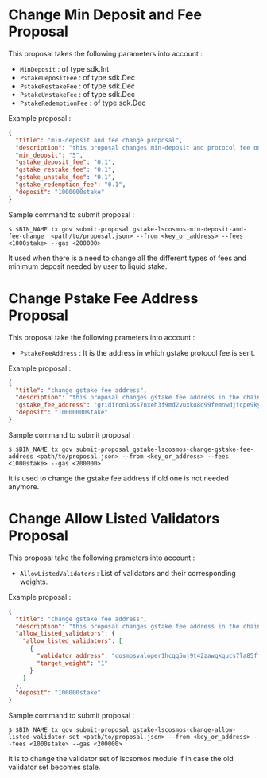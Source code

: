 <!--
order: 2
-->

# Change Min Deposit and Fee Proposal

This proposal takes the following parameters into account :

- `MinDeposit` : of type sdk.Int
- `PstakeDepositFee` : of type sdk.Dec
- `PstakeRestakeFee` : of type sdk.Dec
- `PstakeUnstakeFee` : of type sdk.Dec
- `PstakeRedemptionFee` : of type sdk.Dec

Example proposal :

```json
{
  "title": "min-deposit and fee change proposal",
  "description": "this proposal changes min-deposit and protocol fee on chain",
  "min_deposit": "5",
  "gstake_deposit_fee": "0.1",
  "gstake_restake_fee": "0.1",
  "gstake_unstake_fee": "0.1",
  "gstake_redemption_fee": "0.1",
  "deposit": "1000000stake"
}
```

Sample command to submit proposal :

```
$ $BIN_NAME tx gov submit-proposal gstake-lscosmos-min-deposit-and-fee-change  <path/to/proposal.json> --from <key_or_address> --fees <1000stake> --gas <200000>
```

It used when there is a need to change all the different types of fees and minimum deposit needed by user to liquid
stake.

# Change Pstake Fee Address Proposal

This proposal take the following prameters into account :

- `PstakeFeeAddress` : It is the address in which gstake protocol fee is sent.

Example proposal :

```json
{
  "title": "change gstake fee address",
  "description": "this proposal changes gstake fee address in the chain",
  "gstake_fee_address": "gridiron1pss7nxeh3f9md2vuxku8q99femnwdjtcpe9ky9",
  "deposit": "10000000stake"
}
```

Sample command to submit proposal :

```
$ $BIN_NAME tx gov submit-proposal gstake-lscosmos-change-gstake-fee-address <path/to/proposal.json> --from <key_or_address> --fees <1000stake> --gas <200000>
```

It is used to change the gstake fee address if old one is not needed anymore.

# Change Allow Listed Validators Proposal

This proposal take the following prameters into account :

- `AllowListedValidators` : List of validators and their corresponding weights.

Example proposal :

```json
{
  "title": "change gstake fee address",
  "description": "this proposal changes gstake fee address in the chain",
  "allow_listed_validators": {
    "allow_listed_validators": [
      {
        "validator_address": "cosmosvaloper1hcqg5wj9t42zawqkqucs7la85ffyv08le09ljt",
        "target_weight": "1"
      }
    ]
  },
  "deposit": "100000stake"
}
```

Sample command to submit proposal :

```
$ $BIN_NAME tx gov submit-proposal gstake-lscosmos-change-allow-listed-validator-set <path/to/proposal.json> --from <key_or_address> --fees <1000stake> --gas <200000>
```

It is to change the validator set of lscsomos module if in case the old validator set becomes stale.


